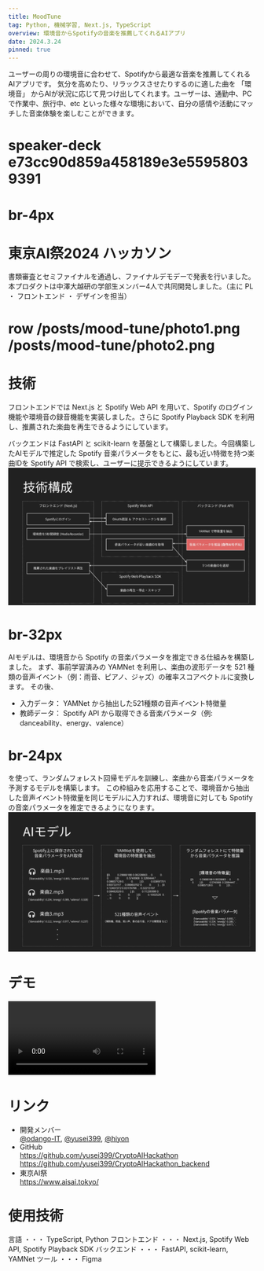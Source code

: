 ```yaml
---
title: MoodTune
tag: Python, 機械学習, Next.js, TypeScript
overview: 環境音からSpotifyの音楽を推薦してくれるAIアプリ
date: 2024.3.24
pinned: true
---
```


ユーザーの周りの環境音に合わせて、Spotifyから最適な音楽を推薦してくれるAIアプリです。
気分を高めたり、リラックスさせたりするのに適した曲を 「環境音」 からAIが状況に応じて見つけ出してくれます。ユーザーは、通勤中、PCで作業中、旅行中、etc といった様々な環境において、自分の感情や活動にマッチした音楽体験を楽しむことができます。

# speaker-deck e73cc90d859a458189e3e55958039391
# br-4px

# 東京AI祭2024 ハッカソン
書類審査とセミファイナルを通過し、ファイナルデモデーで発表を行いました。
本プロダクトは中澤大越研の学部生メンバー4人で共同開発しました。（主に PL ・ フロントエンド ・ デザインを担当）
# row /posts/mood-tune/photo1.png /posts/mood-tune/photo2.png


# 技術
フロントエンドでは Next.js と Spotify Web API を用いて、Spotify のログイン機能や環境音の録音機能を実装しました。さらに Spotify Playback SDK を利用し、推薦された楽曲を再生できるようにしています。

バックエンドは FastAPI と scikit-learn を基盤として構築しました。今回構築したAIモデルで推定した Spotify 音楽パラメータをもとに、最も近い特徴を持つ楽曲IDを Spotify API で検索し、ユーザーに提示できるようにしています。
![](/public/posts/mood-tune/architecture.png)
# br-32px

AIモデルは、環境音から Spotify の音楽パラメータを推定できる仕組みを構築しました。 まず、事前学習済みの YAMNet を利用し、楽曲の波形データを 521 種類の音声イベント（例：雨音、ピアノ、ジャズ）の確率スコアベクトルに変換します。
その後、

- 入力データ： YAMNet から抽出した521種類の音声イベント特徴量
- 教師データ： Spotify API から取得できる音楽パラメータ（例: danceability、energy、valence）
# br-24px

を使って、ランダムフォレスト回帰モデルを訓練し、楽曲から音楽パラメータを予測するモデルを構築します。
この枠組みを応用することで、環境音から抽出した音声イベント特徴量を同じモデルに入力すれば、環境音に対しても Spotify の音楽パラメータを推定できるようになります。
![](/public/posts/mood-tune/model.jpg)

# デモ
<video width=300 src="/posts/mood-tune/video.mp4" controls></video>

# リンク
- 開発メンバー  
  [@odango-IT](https://github.com/odango-IT),  [@yusei399](https://github.com/yusei399),  [@hiyon](https://github.com/hiyon)
- GitHub  
  https://github.com/yusei399/CryptoAIHackathon  
  https://github.com/yusei399/CryptoAIHackathon_backend
- 東京AI祭  
  https://www.aisai.tokyo/

# 使用技術
言語 ・・・ TypeScript,  Python
フロントエンド ・・・ Next.js,  Spotify Web API,  Spotify Playback SDK
バックエンド ・・・ FastAPI,  scikit-learn,  YAMNet
ツール ・・・ Figma